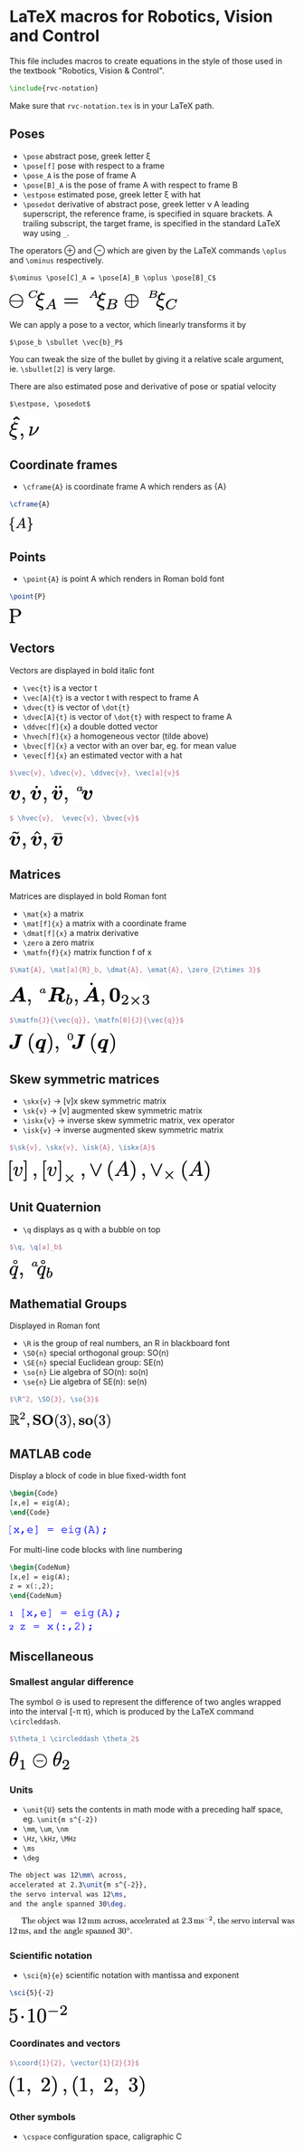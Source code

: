 # LaTeX macros for Robotics, Vision and Control

This file includes macros to create equations in the style of those used in the textbook "Robotics, Vision & Control".

```latex
\include{rvc-notation}
```

Make sure that `rvc-notation.tex` is in your LaTeX path.

## Poses

* `\pose`        abstract pose, greek letter &xi;
* `\pose[f]`    pose with respect to a frame
* `\pose_A` is the pose of frame A
* `\pose[B]_A` is the pose of frame A with respect to frame B
* `\estpose`  estimated pose, greek letter &xi; with hat
* `\posedot`   derivative of abstract pose, greek letter &nu;
A leading superscript, the reference frame, is specified in square brackets.  A trailing subscript, the target frame, is specified in the standard LaTeX way using `_`.

The operators &oplus; and &ominus; which are given by the LaTeX commands `\oplus`  and `\ominus` respectively.

```\latex
$\ominus \pose[C]_A = \pose[A]_B \oplus \pose[B]_C$
```
![pose](figs/pose.png)

We can apply a pose to a vector, which linearly transforms it by

```\latex
$\pose_b \sbullet \vec{b}_P$
```

You can tweak the size of the bullet by giving it a relative scale argument, ie. `\sbullet[2]` is very large.

There are also estimated pose and derivative of pose or spatial velocity

```\latex
$\estpose, \posedot$
```
![pose](figs/pose2.png)


## Coordinate frames

* `\cframe{A}` is coordinate frame A which renders as {A}

```latex
\cframe{A}
```
![math](figs/frame.png)


## Points

* `\point{A}` is point A which renders in Roman bold font

```latex
\point{P}
```
![math](figs/point.png)


## Vectors

Vectors are displayed in bold italic font

* `\vec{t}` is a vector t 
* `\vec[A]{t}` is a vector t with respect to frame A
* `\dvec{t}` is vector of `\dot{t}`
* `\dvec[A]{t}` is vector of `\dot{t}` with respect to frame A
* `\ddvec[f]{x`}  a double dotted vector 
* `\hvech[f]{x}` a homogeneous vector (tilde above)
* `\bvec[f]{x}` a vector with an over bar, eg. for mean value
* `\evec[f]{x}` an estimated vector with a hat

```latex
$\vec{v}, \dvec{v}, \ddvec{v}, \vec[a]{v}$
```
![math](figs/vec1.png)

```latex
$ \hvec{v},  \evec{v}, \bvec{v}$
```
![math](figs/vec2.png)

## Matrices

Matrices are displayed in bold Roman font

* `\mat{x}`     a matrix
* `\mat[f]{x}`  a matrix with a coordinate frame
* `\dmat[f]{x}`  a matrix derivative
* `\zero` a zero matrix
* `\matfn{f}{x}` matrix function f of x


```latex
$\mat{A}, \mat[a]{R}_b, \dmat{A}, \emat{A}, \zero_{2\times 3}$
```
![math](figs/matrix.png)

```latex
$\matfn{J}{\vec{q}}, \matfn[0]{J}{\vec{q}}$
```
![math](figs/matrix2.png)

## Skew symmetric matrices

* `\skx{v}`  -> [v]x skew symmetric matrix
* `\sk{v}`  -> [v] augmented skew symmetric matrix
* `\iskx{v}`  -> inverse skew symmetric matrix, vex operator
* `\isk{v}`  -> inverse augmented skew symmetric matrix

```latex
$\sk{v}, \skx{v}, \isk{A}, \iskx{A}$
```
![math](figs/skew.png)

## Unit Quaternion

* `\q` displays as q with a bubble on top

```latex
$\q, \q[a]_b$
```
![math](figs/quat.png)

## Mathematial Groups

Displayed in Roman font

* `\R` is the group of real numbers, an R in blackboard font
* `\SO{n}`  special orthogonal group: SO(n)
* `\SE{n}`  special Euclidean group: SE(n)
* `\so{n}`  Lie algebra of SO(n): so(n)
* `\se{n}`  Lie algebra of SE(n): se(n)

```latex
$\R^2, \SO{3}, \so{3}$
```
![math](figs/math.png)

## MATLAB code

Display a block of code in blue fixed-width font

```latex
\begin{Code}
[x,e] = eig(A);
\end{Code}
```
![code](figs/code.png)

For multi-line code blocks with line numbering

```latex
\begin{CodeNum}
[x,e] = eig(A);
z = x(:,2);
\end{CodeNum}
```
![code](figs/code2.png)

## Miscellaneous

### Smallest angular difference
The symbol &circleddash; is used to represent the difference of two angles wrapped into the interval [-&pi; &pi;), which is produced by the LaTeX command `\circleddash`.

```latex
$\theta_1 \circleddash \theta_2$
```
![anglediff](figs/angdiff.png)

### Units

* `\unit{U}` sets the contents in math mode with a preceding half space, eg. `\unit{m s^{-2})`
* `\mm`, `\um`, `\nm`
* `\Hz`, `\kHz`, `\MHz`
* `\ms`
* `\deg`

```latex
The object was 12\mm\ across, 
accelerated at 2.3\unit{m s^{-2}},
the servo interval was 12\ms, 
and the angle spanned 30\deg.
```
![units](figs/units.png)

### Scientific notation

* `\sci{m}{e}` scientific notation with mantissa and exponent

```latex
\sci{5}{-2}
```
![anglediff](figs/sci.png)

### Coordinates and vectors
```latex
$\coord{1}{2}, \vector{1}{2}{3}$
```
![anglediff](figs/coords.png)

### Other symbols

* `\cspace` configuration space, caligraphic C